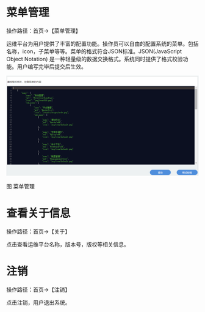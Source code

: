 # 菜单管理

操作路径：首页->【菜单管理】

运维平台为用户提供了丰富的配置功能。操作员可以自由的配置系统的菜单。包括名称，icon，子菜单等等。菜单的格式符合JSON标准。JSON(JavaScript Object Notation) 是一种轻量级的数据交换格式。系统同时提供了格式校验功能。用户编写完毕后提交后生效。

![](/articles/devops/2-/images/image8.png)

图 菜单管理

# 查看关于信息

操作路径：首页->【关于】

点击查看运维平台名称，版本号，版权等相关信息。

# 注销

操作路径：首页->【注销】

点击注销，用户退出系统。
